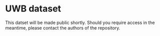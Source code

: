 # UWB dataset

This datset will be made public shortly. Should you require access in the meantime, please contact the authors of the repository.
